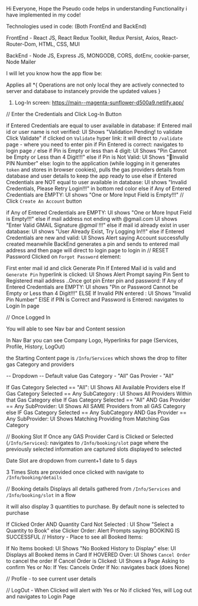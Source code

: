 Hi Everyone, Hope the Pseudo code helps in understanding Functionality i have implemented in my code!

Technologies used in code: (Both FrontEnd and BackEnd)

FrontEnd - React JS, React Redux Toolkit, Redux Persist, Axios, React-Router-Dom, HTML, CSS, MUI

BackEnd - Node JS, Express JS, MONGODB, CORS, dotEnv, cookie-parser, Node Mailer

I will let you know how the app flow be:

Applies all
\*{
Operations are not only local they are actively connected to server and database to instancely provide the updated values
}

1. Log-In screen:
   https://main--magenta-sunflower-d500a9.netlify.app/

// Enter the Credentials and Click Log-In Button

if Entered Credentials are equal to user available in database:
if Entered mail id or user name is not verified:
UI Shows "Validation Pending! to validate Click Validate"
if clicked on `Validate` hyper link:
it will direct to `/validate` page - where you need to enter pin
if Pin Entered is correct:
navigates to login page `/`
else if Pin is Empty or less than 4 digit:
UI Shows "Pin Cannot be Empty or Less than 4 Digit!!!"
else if Pin is Not Valid:
UI Shows "Invalid PIN Number"
else:
login to the application (while logging in it generates `token` and stores in browser cookies), pulls the gas providers details from database and user details to keep the app
ready to use
else if Entered Credentials are NOT equal to user available in database:
UI shows "Invalid Credentials, Please Retry Login!!!" in bottom red color
else if Any of Entered Credentials are EMPTY:
UI shows "One or More Input Field is Empty!!!"
// Click `Create An Account` button

if Any of Entered Credentials are EMPTY:
UI shows "One or More Input Field is Empty!!!"
else if mail address not ending with @gmail.com
UI shows "Enter Valid GMAIL Signature _@gmail_ !!!"
else if mail id already exist in user database:
UI shows "User Already Exist, Try Logging In!!!"
else if Entered Credentials are new and valid:
UI Shows Alert saying Account successfully created meanwhile
BackEnd generates a pin and sends to entered mail address and then page will direct to login
page to login in
// RESET Password
Clicked on `Forgot Password` element:

First enter mail id and click Generate Pin
If Entered Mail id is valid and `Generate Pin` hyperlink is clicked:
UI Shows Alert Prompt saying Pin Sent to Registered mail address
..Once got pin Enter pin and password:
If Any of Entered Credentials are EMPTY:
UI shows "Pin or Password Cannot be Empty or Less than 4 Digit!!!"
ELSE If Invalid PIN entered :
UI Shows "Invalid Pin Number"
ElSE if PIN is Correct and Password is Entered:
navigates to Login In page

// Once Logged In

You will able to see Nav bar and Content session

In Nav Bar you can see Company Logo, Hyperlinks for page (Services, Profile, History, LogOut)

the Starting Content page is `/Info/Services` which shows the drop to filter gas Category and providers

-- Dropdown --
Default value
Gas Category - "All"
Gas Provier - "All"

If Gas Category Selected == "All":
UI Shows All Available Providers
else If Gas Category Selected == Any SubCategory :
UI Shows All Providers Within that Gas Category
else If Gas Category Selected == "All" AND Gas Provider == Any SubProvider:
UI Shows All SAME Providers from all GAS Category
else IF Gas Category Selected == Any SubCategory AND Gas Provider == Any SubProvider:
UI Shows Matching Providing from Matching Gas Category

// Booking Slot
If Once any GAS Provider Card is Clicked or Selected (`/Info/Services`):
navigates to `/Info/booking/slot` page where the previously selected information are captured
slots displayed to selected

Date Slot are dropdown from current+1 date to 5 days

3 Times Slots are provided once clicked with navigate to `/Info/booking/details`

// Booking details
Displays all details gathered from `/Info/Services` and `/Info/booking/slot` in a flow

it will also display 3 quantities to purchase. By default none is selected to purchase

If Clicked Order AND Quantity Card Not Selected :
UI Show "Select a Quantity to Book"
else Clicker Order:
Alert Prompts saying BOOKING IS SUCCESSFUL
// History - Place to see all Booked Items:

If No Items booked:
UI Shows "No Booked History to Display"
else:
UI Displays all Booked items in Card
If HOVERED Over:
UI Shows `Cancel Order` to cancel the order
If Cancel Order is Clicked:
UI Shows a Page Asking to confirm Yes or No:
If Yes:
Cancels Order
If No:
navigates back (does None)

// Profile - to see current user details

// LogOut - When Clicked will alert with Yes or No if clicked Yes, will Log out and navigates to
Login Page
